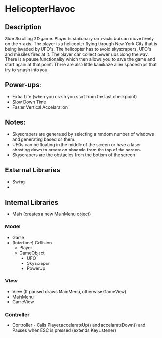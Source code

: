 # HelicopterHavoc
## Description
Side Scrolling 2D game. Player is stationary on x-axis but can move freely on the y-axis. The player is a helicopter flying through New York City that is being invaded by UFO's. The helicopter has to avoid skyscrapers, UFO's and missiles fired at it. The player can collect power ups along the way. There is a pause functionality which then allows you to save the game and start again at that point. There are also little kamikaze alien spaceships that try to smash into you.

## Power-ups:
- Extra Life (when you crash you start from the last checkpoint)
- Slow Down Time
- Faster Vertical Accelaration

## Notes:
- Skyscrapers are generated by selecting a random number of windows and generating based on them.
- UFOs can be floating in the middle of the screen or have a laser shooting down to create an obsactle from the top of the screen.
- Skyscrapers are the obstacles from the bottom of the screen

## External Libraries
- Swing
- 

## Internal Libraries
- Main (creates a new MainMenu object)
### Model
- Game
- (Interface) Collision
  - Player
  - GameObject
    - UFO
    - Skyscraper
    - PowerUp
### View 
- View (If paused draws MainMenu, otherwise GameView)
- MainMenu
- GameView
### Controller
- Controller - Calls Player.accelarateUp() and accelarateDown() and Pauses when ESC is pressed (extends KeyListener)

